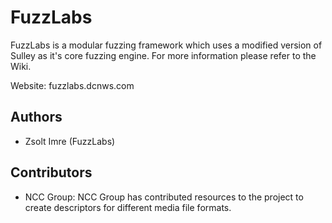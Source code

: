 # FuzzLabs

FuzzLabs is a modular fuzzing framework which uses a modified version of Sulley as it's core fuzzing engine.
For more information please refer to the Wiki.

Website: fuzzlabs.dcnws.com

## Authors

 - Zsolt Imre (FuzzLabs)

## Contributors

 - NCC Group: NCC Group has contributed resources to the project to create descriptors for different media file formats.

